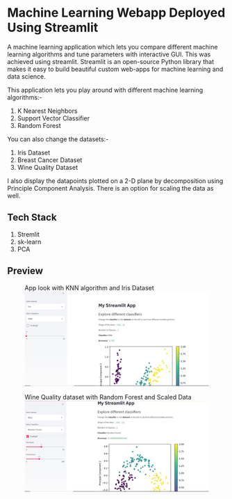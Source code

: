 # Machine Learning Webapp Deployed Using Streamlit

A machine learning application which lets you compare different machine learning algorithms and tune parameters with interactive GUI. This was achieved using streamlit. Streamlit is an open-source Python library that makes it easy to build beautiful custom web-apps for machine learning and data science.


This application lets you play around with different machine learning algorithms:-
1. K Nearest Neighbors
2. Support Vector Classifier 
3. Random Forest 

You can also change the datasets:- 
1. Iris Dataset
2. Breast Cancer Dataset 
3. Wine Quality Dataset

I also display the datapoints plotted on a 2-D plane by decomposition using Principle Component Analysis. There is an option for scaling the data as well. 

## Tech Stack 
1. Stremlit 
2. sk-learn 
3. PCA 

## Preview 

<p align="center">
  <figure class="image">
    <figcaption>App look with KNN algorithm and Iris Dataset </figcaption>
    <img src="images\pic1.JPG" alt="App Look">
  </figure>
 </p> 
 
 <p align="center">
  <figure class="image">
    <figcaption>Wine Quality dataset with Random Forest and Scaled Data</figcaption>
    <img src="images\pic2.JPG" alt="App Look">
  </figure>
 </p> 
 
